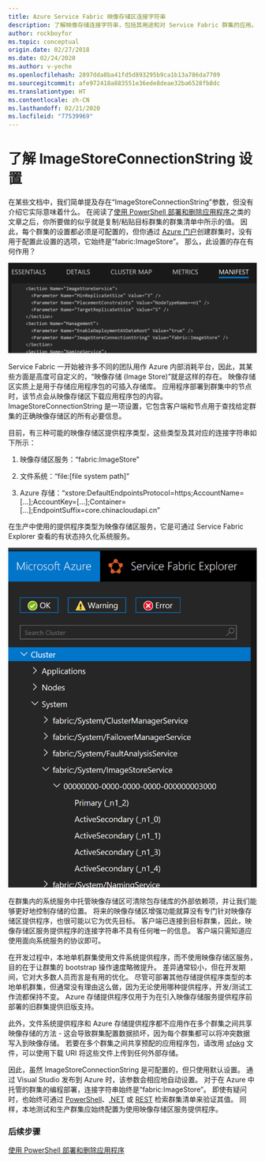 ```yaml
---
title: Azure Service Fabric 映像存储区连接字符串
description: 了解映像存储连接字符串，包括其用途和对 Service Fabric 群集的应用。
author: rockboyfor
ms.topic: conceptual
origin.date: 02/27/2018
ms.date: 02/24/2020
ms.author: v-yeche
ms.openlocfilehash: 2897dda8ba41fd5d893295b9ca1b13a786da7709
ms.sourcegitcommit: afe972418a883551e36ede8deae32ba6528fb8dc
ms.translationtype: HT
ms.contentlocale: zh-CN
ms.lasthandoff: 02/21/2020
ms.locfileid: "77539969"
---
```

# <a name="understand-the-imagestoreconnectionstring-setting"></a>了解 ImageStoreConnectionString 设置

在某些文档中，我们简单提及存在“ImageStoreConnectionString”参数，但没有介绍它实际意味着什么。 在阅读了[使用 PowerShell 部署和删除应用程序][10]之类的文章之后，你所要做的似乎就是复制/粘贴目标群集的群集清单中所示的值。 因此，每个群集的设置都必须是可配置的，但你通过 [Azure 门户][11]创建群集时，没有用于配置此设置的选项，它始终是“fabric:ImageStore”。 那么，此设置的存在有何作用？

![群集清单][img_cm]

Service Fabric 一开始被许多不同的团队用作 Azure 内部消耗平台，因此，其某些方面是高度可自定义的，“映像存储 (Image Store)”就是这样的存在。 映像存储区实质上是用于存储应用程序包的可插入存储库。 应用程序部署到群集中的节点时，该节点会从映像存储区下载应用程序包的内容。 ImageStoreConnectionString 是一项设置，它包含客户端和节点用于查找给定群集的正确映像存储区的所有必要信息。

目前，有三种可能的映像存储区提供程序类型，这些类型及其对应的连接字符串如下所示：

1. 映像存储区服务：“fabric:ImageStore”

2. 文件系统：“file:[file system path]”

3. Azure 存储：“xstore:DefaultEndpointsProtocol=https;AccountName=[...];AccountKey=[...];Container=[...];EndpointSuffix=core.chinacloudapi.cn”
    
    <!-- Add the EndpointSuffix in configuration of EndpointSuffix=core.chinacloudapi.cn -->
    <!-- Notice: core.windows.net to core.chinacloudapi.cn -->

在生产中使用的提供程序类型为映像存储区服务，它是可通过 Service Fabric Explorer 查看的有状态持久化系统服务。 

![映像存储区服务][img_is]

在群集内的系统服务中托管映像存储区可清除包存储库的外部依赖项，并让我们能够更好地控制存储的位置。 将来的映像存储区增强功能就算没有专门针对映像存储区提供程序，也很可能以它为优先目标。 客户端已连接到目标群集，因此，映像存储区服务提供程序的连接字符串不具有任何唯一的信息。 客户端只需知道应使用面向系统服务的协议即可。

在开发过程中，本地单机群集使用文件系统提供程序，而不使用映像存储区服务，目的在于让群集的 bootstrap 操作速度略微提升。 差异通常较小，但在开发期间，它对大多数人员而言是有用的优化。 尽管可部署其他存储提供程序类型的本地单机群集，但通常没有理由这么做，因为无论使用哪种提供程序，开发/测试工作流都保持不变。 Azure 存储提供程序仅用于为在引入映像存储服务提供程序前部署的旧群集提供旧版支持。

此外，文件系统提供程序和 Azure 存储提供程序都不应用作在多个群集之间共享映像存储的方法 - 这会导致群集配置数据损坏，因为每个群集都可以将冲突数据写入到映像存储。 若要在多个群集之间共享预配的应用程序包，请改用 [sfpkg][12] 文件，可以使用下载 URI 将这些文件上传到任何外部存储。

因此，虽然 ImageStoreConnectionString 是可配置的，但只使用默认设置。 通过 Visual Studio 发布到 Azure 时，该参数会相应地自动设置。 对于在 Azure 中托管的群集的编程部署，连接字符串始终是“fabric:ImageStore”。 即使有疑问时，也始终可通过 [PowerShell](https://docs.microsoft.com/powershell/module/servicefabric/get-servicefabricclustermanifest)、[.NET](https://msdn.microsoft.com/library/azure/mt161375.aspx) 或 [REST](https://docs.microsoft.com/rest/api/servicefabric/get-a-cluster-manifest) 检索群集清单来验证其值。 同样，本地测试和生产群集应始终配置为使用映像存储区服务提供程序。

### <a name="next-steps"></a>后续步骤
[使用 PowerShell 部署和删除应用程序][10]

<!--Image references-->

[img_is]: ./media/service-fabric-image-store-connection-string/image_store_service.png
[img_cm]: ./media/service-fabric-image-store-connection-string/cluster_manifest.png

[10]: service-fabric-deploy-remove-applications.md
[11]: service-fabric-cluster-creation-via-portal.md
[12]: service-fabric-package-apps.md#create-an-sfpkg

<!--Update_Description: update meta properties, wording update  -->